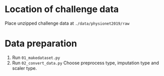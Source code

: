 # Location of challenge data

Place unzipped challenge data at 
`./data/physionet2019/raw`

# Data preparation

1. Run `01_makedataset.py`
2. Run `02_convert_data.py`
      Choose preprocess type, imputation type and scaler type.
      
